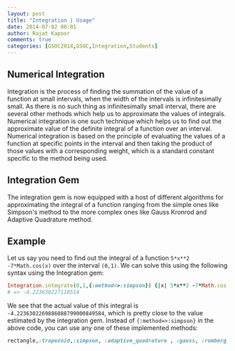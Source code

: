 ```yaml
---
layout: post
title: "Integration | Usage"
date: 2014-07-02 00:01
author: Rajat Kapoor
comments: true
categories: [GSOC2014,GSOC,Integration,Students]
---
```

Numerical Integration
---------------------
Integration is the process of finding the summation of the value of a function at small intervals, when the width of the intervals is infinitesimally small. 
As there is no such thing as infinitesimally small interval, there are several other methods which help us to approximate the values of integrals. Numerical integration is one such technique which helps us to find out the approximate value of the definite integral of a function over an interval.
Numerical integration is based on the principle of evaluating the values of a function at specific points in the interval and then taking the product of those values with a corresponding weight, which is a standard constant specific to the method being used.

Integration Gem
---------------
The integration gem is now equipped with a host of different algorithms for approximating the integral of a function ranging from the simple ones like Simpson's method to the more complex ones like Gauss Kronrod and Adaptive Quadrature method. 

Example
-------
Let us say you need to find out the integral of a function `5*x**2 -7*Math.cos(x)` over the interval `(0,1)`.
We can solve this using the following syntax using the Integration gem:
```ruby
Integration.integrate(0,1,{:method=>:simpson}) {|x| 5*x**2 -7*Math.cos(x)}
# => -4.223630227110514
```
We see that the actual value of this integral is `-4.2236302269886088799000849584`, which is pretty close to the value estimated by the integration gem.
Instead of `{:method=>:simpson}` in the above code, you can use any one of these implemented methods: 
```ruby
rectangle,:trapezoid,:simpson, :adaptive_quadrature , :gauss, :romberg, :monte_carlo, :gauss_kronrod, :simpson3by8, :boole, :open_trapezoid, :milne
```